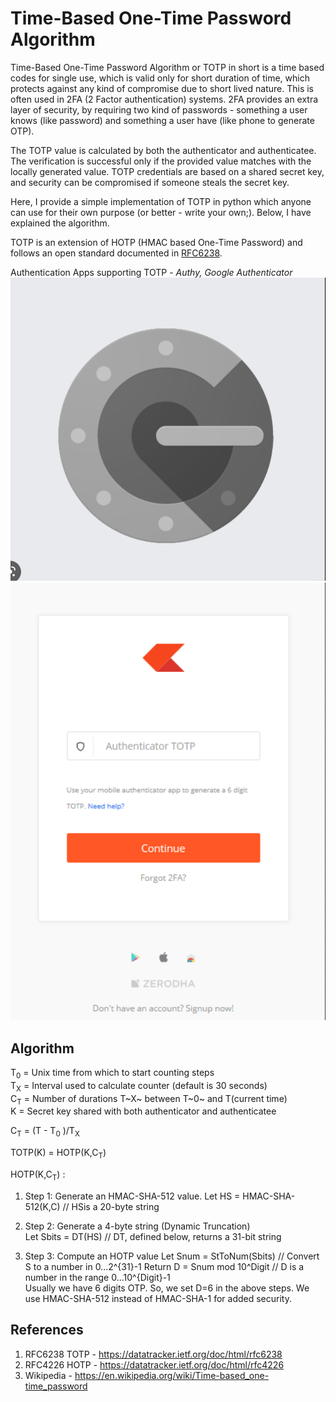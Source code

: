 # Time-Based One-Time Password Algorithm
Time-Based One-Time Password Algorithm or TOTP in short is a time based codes for single use, which is valid only for short duration of time, which protects against any kind of compromise due to short lived nature. This is often used in 2FA (2 Factor authentication) systems. 2FA provides an extra layer of security, by requiring two kind of passwords - something a user knows (like password) and something a user have (like phone to generate OTP). 

The TOTP value is calculated by both the authenticator and authenticatee. The verification is successful only if the provided value matches with the locally generated value. TOTP credentials are based on a shared secret key, and security can be compromised if someone steals the secret key. 

Here, I provide a simple implementation of TOTP in python which anyone can use for their own purpose (or better - write your own;). Below, I have explained the algorithm. 

TOTP is an extension of HOTP (HMAC based One-Time Password) and follows an open standard documented in [RFC6238](https://datatracker.ietf.org/doc/html/rfc6238). 

Authentication Apps supporting TOTP - *Authy, Google Authenticator*
![Google Authenticator](/google_auth.png)
![Zerodha 2FA](/zerodha2fa.png)
<!-- Put image of Google Authenticator here. -->
<!-- Example of TOTP  by using Zerodha -->


## Algorithm 

T<sub>0</sub> = Unix time from which to start counting steps \
T<sub>X</sub> = Interval used to calculate counter (default is 30 seconds) \
C<sub>T</sub> = Number of durations T~X~ between T~0~ and T(current time) \
K = Secret key shared with both authenticator and authenticatee

C<sub>T</sub> = (T - T<sub>0</sub> )/T<sub>X</sub>

TOTP(K) = HOTP(K,C<sub>T</sub>)

HOTP(K,C<sub>T</sub>) : 
1. Step 1: Generate an HMAC-SHA-512 value. Let HS = HMAC-SHA-512(K,C)  // HSis a 20-byte string

  2.  Step 2: Generate a 4-byte string (Dynamic Truncation) \
   Let Sbits = DT(HS)   //  DT, defined below, returns a 31-bit string

  3.  Step 3: Compute an HOTP value
   Let Snum  = StToNum(Sbits)   // Convert S to a number in 0...2^{31}-1
   Return D = Snum mod 10^Digit //  D is a number in the range 0...10^{Digit}-1 \
Usually we have 6 digits OTP. So, we set D=6 in the above steps. We use HMAC-SHA-512 instead of HMAC-SHA-1 for added security. 
 

## References 
1. RFC6238 TOTP - https://datatracker.ietf.org/doc/html/rfc6238 
2. RFC4226 HOTP - https://datatracker.ietf.org/doc/html/rfc4226
3. Wikipedia - https://en.wikipedia.org/wiki/Time-based_one-time_password
